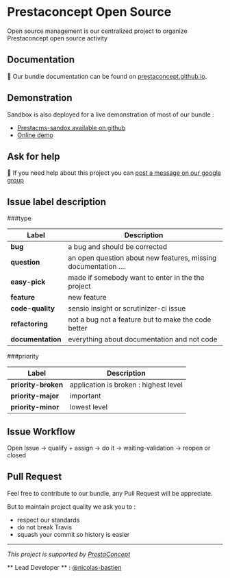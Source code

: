 Prestaconcept Open Source
===============================

Open source management is our centralized project to organize Prestaconcept open source activity


Documentation
-------------------------

:book: Our bundle documentation can be found on [prestaconcept.github.io][1].

Demonstration
-------------------------

Sandbox is also deployed for a live demonstration of most of our bundle :

* [Prestacms-sandox available on github][2]
* [Online demo][4]

Ask for help
-------------------------

:speech_balloon: If you need help about this project you can [post a message on our google group][3]

Issue label description
-------------------------

###type

Label | Description
--- | ---
**bug**             | a bug and should be corrected
**question**        | an open question about new features, missing documentation ....
**easy-pick**       | made if somebody want to enter in the the project
**feature**         | new feature
**code-quality**    | sensio insight or scrutinizer-ci issue
**refactoring**     | not a bug not a feature but to make the code better
**documentation**   | everything about documentation and not code

###priority

Label | Description
--- | ---
**priority-broken** | application is broken : highest level
**priority-major**  | important
**priority-minor**  | lowest level


Issue Workflow
-------------------------

Open Issue -> qualify + assign -> do it -> waiting-validation -> reopen or closed

Pull Request
-------------------------

Feel free to contribute to our bundle, any Pull Request will be appreciate.

But to maintain project quality we ask you to :

* respect our standards
* do not break Travis
* squash your commit so history is easier

---

*This project is supported by [PrestaConcept](http://www.prestaconcept.net)*

** Lead Developer ** : [@nicolas-bastien](https://github.com/nicolas-bastien)


[1]: http://prestaconcept.github.io
[2]: https://github.com/prestaconcept/prestacms-sandbox
[3]: https://groups.google.com/forum/?hl=fr&fromgroups#!forum/prestacms-devs
[4]: http://sandbox.prestacms.com/
